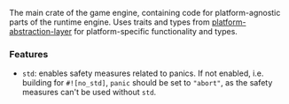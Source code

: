 The main crate of the game engine, containing code for platform-agnostic parts
of the runtime engine. Uses traits and types from
[platform-abstraction-layer](../platform-abstraction-layer) for
platform-specific functionality and types.

### Features

- `std`: enables safety measures related to panics. If not enabled, i.e.
  building for `#![no_std]`, `panic` should be set to `"abort"`, as the safety
  measures can't be used without `std`.
